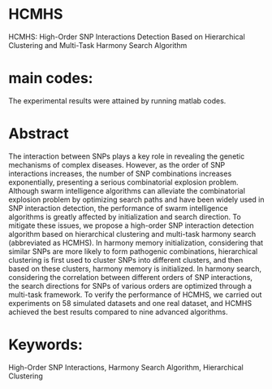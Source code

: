 # HCMHS
HCMHS: High-Order SNP Interactions Detection Based on Hierarchical Clustering and Multi-Task Harmony Search Algorithm

# main codes:
The experimental results were attained by running matlab codes.

# Abstract
The interaction between SNPs plays a key role in revealing the genetic mechanisms of complex diseases. However, as the order of SNP interactions increases, the number of SNP combinations increases exponentially, presenting a serious combinatorial explosion problem. Although swarm intelligence algorithms can alleviate the combinatorial explosion problem by optimizing search paths and have been widely used in SNP interaction detection, the performance of swarm intelligence algorithms is greatly affected by initialization and search direction. To mitigate these issues, we propose a high-order SNP interaction detection algorithm based on hierarchical clustering and multi-task harmony search (abbreviated as HCMHS). In harmony memory initialization, considering that similar SNPs are more likely to form pathogenic combinations, hierarchical clustering is first used to cluster SNPs into different clusters, and then based on these clusters, harmony memory is initialized. In  harmony search, considering the correlation between different orders of SNP interactions, the search directions for SNPs of various orders are optimized through a multi-task framework. To verify the performance of HCMHS, we carried out experiments on 58 simulated datasets and one real dataset, and HCMHS achieved the best results compared to nine advanced algorithms.

# Keywords:
High-Order SNP Interactions, Harmony Search Algorithm, Hierarchical Clustering

